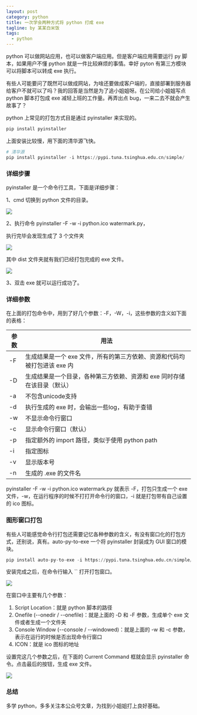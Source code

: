 ```yaml
---
layout: post
category: python
title: 一次学会两种方式将 python 打成 exe
tagline: by 某某白米饭
tags: 
  - python
---
```


python 可以做网站应用，也可以做客户端应用。但是客户端应用需要运行 py 脚本，如果用户不懂 python 就是一件比较麻烦的事情。幸好 pyton 有第三方模块可以将脚本可以转成 exe 执行。

有些人可能要问了既然可以做成网站，为啥还要做成客户端的，直接部署到服务器给客户不就可以了吗？我的回答是当然是为了追小姐姐呀。在公司给小姐姐写点 python 脚本打包成 exe 减轻上班的工作量。再弄出点 bug，一来二去不就会产生故事了？

<!--more-->

python 上常见的打包方式目是通过 pyinstaller 来实现的。

```python
pip install pyinstaller 
```

上面安装比较慢，用下面的清华源飞快。

```python
# 清华源
pip install pyinstaller -i https://pypi.tuna.tsinghua.edu.cn/simple/
```

### 详细步骤

pyinstaller 是一个命令行工具，下面是详细步骤：

1、cmd 切换到 python 文件的目录。

![](http://www.justdopython.com/assets/images/2021/10/pyinstaller/0.png)

2、执行命令 pyinstaller -F -w -i python.ico watermark.py，

执行完毕会发现生成了 3 个文件夹

![](http://www.justdopython.com/assets/images/2021/10/pyinstaller/1.png)

其中 dist 文件夹就有我们已经打包完成的 exe 文件。

![](http://www.justdopython.com/assets/images/2021/10/pyinstaller/2.png)

3、双击 exe 就可以运行成功了。

### 详细参数

在上面的打包命令中，用到了好几个参数：-F，-W，-i，这些参数的含义如下面的表格：

参数 | 用法
-- | --
-F | 生成结果是一个 exe 文件，所有的第三方依赖、资源和代码均被打包进该 exe 内
-D | 生成结果是一个目录，各种第三方依赖、资源和 exe 同时存储在该目录（默认）
-a | 不包含unicode支持 
-d | 执行生成的 exe 时，会输出一些log，有助于查错
-w | 不显示命令行窗口
-c | 显示命令行窗口（默认）
-p | 指定额外的 import 路径，类似于使用 python path
-i | 指定图标
-v | 显示版本号
-n | 生成的 .exe 的文件名

pyinstaller -F -w -i python.ico watermark.py 就表示 -F，打包只生成一个 exe 文件，-w，在运行程序的时候不打打开命令行的窗口，-i 就是打包带有自己设置的 ico 图标。

### 图形窗口打包

有些人可能感觉命令行打包还需要记忆各种参数的含义，有没有窗口化的打包方式，还别说，真有。auto-py-to-exe 一个将 pyinstaller 封装成为 GUI 窗口的模块。

```python
pip install auto-py-to-exe -i https://pypi.tuna.tsinghua.edu.cn/simple/
```

安装完成之后，在命令行输入 `` 打开打包窗口。

![](http://www.justdopython.com/assets/images/2021/10/pyinstaller/3.png) 

在窗口中主要有几个参数：

1. Script Location：就是 python 脚本的路径
2. Onefile (--onedir / --onefile)：就是上面的 -D 和 -F 参数，生成单个 exe 文件或者生成一个文件夹
3. Console Window (--console / --windowed)：就是上面的 -w 和 -c 参数，表示在运行的时候是否出现命令行窗口
4. ICON：就是 ico 图标的地址

设置完这几个参数之后，在下面的 Current Command 框就会显示 pyinstaller 命令。点击最后的按钮，生成 exe 文件。

![](http://www.justdopython.com/assets/images/2021/10/pyinstaller/4.png)

### 总结

多学 python，多多关注本公众号文章，为找到小姐姐打上良好基础。 
